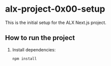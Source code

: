 # alx-project-0x00-setup

This is the initial setup for the ALX Next.js project.

## How to run the project
1. Install dependencies:
   ```bash
   npm install
